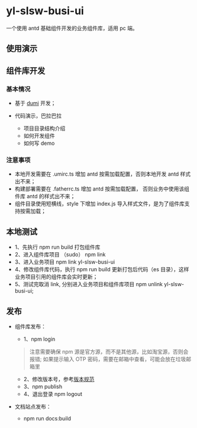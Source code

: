 # yl-slsw-busi-ui
一个使用 antd 基础组件开发的业务组件库，适用 pc 端。

## 使用演示

<!-- 业务组件库文档地址：[http://172.26.30.176:30001/](http://172.26.30.176:30001/) -->


## 组件库开发

### 基本情况
* 基于 [dumi](https://d.umijs.org/zh-CN) 开发；
  

* 代码演示，巴拉巴拉
    - 项目目录结构介绍
    - 如何开发组件
    - 如何写 demo

### 注意事项
- 本地开发需要在 .umirc.ts 增加 antd 按需加载配置，否则本地开发 antd 样式出不来；
- 构建部署需要在 .fatherrc.ts 增加 antd 按需加载配置， 否则业务中使用该组件库 antd 的样式出不来；
- 组件目录使用短横线，style 下增加 index.js 导入样式文件，是为了组件库支持按需加载；



## 本地测试

- 1、先执行 npm run build 打包组件库
- 2、进入组件库项目 （sudo） npm link
- 3、进入业务项目 npm link yl-slsw-busi-ui
- 4、修改组件库代码，执行 npm run build 更新打包后代码（es 目录），这样业务项目引用的组件库会实时更新；
- 5、测试完取消 link, 分别进入业务项目和组件库项目 npm unlink yl-slsw-busi-ui;



## 发布

- 组件库发布：
    - 1、npm login 
    > 注意需要确保 npm 源是官方源，而不是其他源，比如淘宝源，否则会报错; 如果提示输入 OTP 密码，需要在邮箱中查看，可能会放在垃圾邮箱里

    - 2、修改版本号，参考[版本规范](https://semver.org/lang/zh-CN/)
    - 3、npm publish
    - 4、退出登录 npm logout
    
- 文档站点发布：
    - npm run docs:build


<!-- 
## 后续规划

- 完善 ts 编写组件
- 补充更多业务组件
- 完善文档，增加 changelog 等
- 增加单元测试
- 公司范围内推广 -->